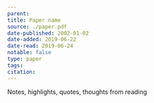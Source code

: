 ```yaml
---
parent:
title: Paper name
source: ./paper.pdf
date-published: 2002-01-02
date-added: 2019-06-22
date-read: 2019-06-24
notable: false
type: paper
tags: 
citation: 
---
```


Notes, highlights, quotes, thoughts from reading